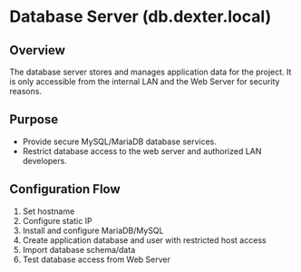 # Database Server (db.dexter.local)

## Overview
The database server stores and manages application data for the project. It is only accessible from the internal LAN and the Web Server for security reasons.

## Purpose
- Provide secure MySQL/MariaDB database services.
- Restrict database access to the web server and authorized LAN developers.

## Configuration Flow
1. Set hostname
2. Configure static IP
3. Install and configure MariaDB/MySQL
4. Create application database and user with restricted host access
5. Import database schema/data
6. Test database access from Web Server